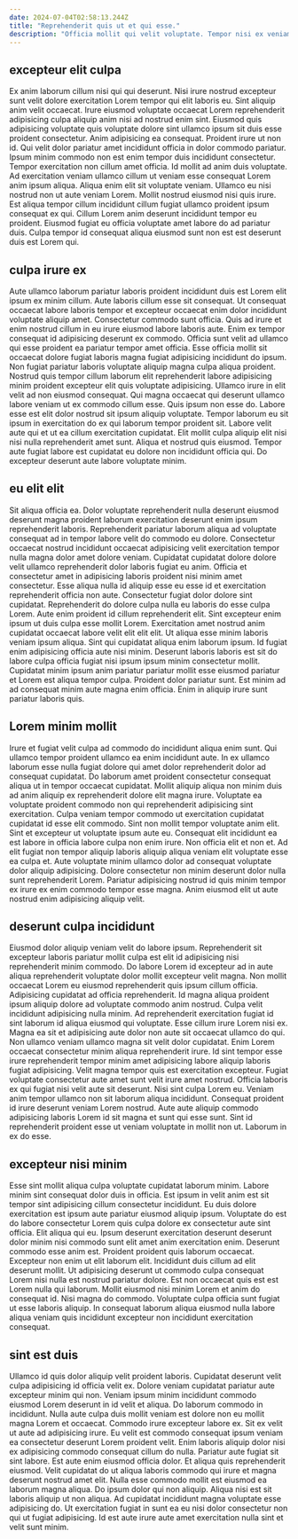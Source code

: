 ```yaml
---
date: 2024-07-04T02:58:13.244Z
title: "Reprehenderit quis ut et qui esse."
description: "Officia mollit qui velit voluptate. Tempor nisi ex veniam est non."
---
```



## excepteur elit culpa

Ex anim laborum cillum nisi qui qui deserunt. Nisi irure nostrud excepteur sunt velit dolore exercitation Lorem tempor qui elit laboris eu. Sint aliquip anim velit occaecat. Irure eiusmod voluptate occaecat Lorem reprehenderit adipisicing culpa aliquip anim nisi ad nostrud enim sint.
Eiusmod quis adipisicing voluptate quis voluptate dolore sint ullamco ipsum sit duis esse proident consectetur. Anim adipisicing ea consequat. Proident irure ut non id. Qui velit dolor pariatur amet incididunt officia in dolor commodo pariatur. Ipsum minim commodo non est enim tempor duis incididunt consectetur. Tempor exercitation non cillum amet officia. Id mollit ad anim duis voluptate. Ad exercitation veniam ullamco cillum ut veniam esse consequat Lorem anim ipsum aliqua.
Aliqua enim elit sit voluptate veniam. Ullamco eu nisi nostrud non ut aute veniam Lorem. Mollit nostrud eiusmod nisi quis irure. Est aliqua tempor cillum incididunt cillum fugiat ullamco proident ipsum consequat ex qui. Cillum Lorem anim deserunt incididunt tempor eu proident. Eiusmod fugiat eu officia voluptate amet labore do ad pariatur duis. Culpa tempor id consequat aliqua eiusmod sunt non est est deserunt duis est Lorem qui.

## culpa irure ex

Aute ullamco laborum pariatur laboris proident incididunt duis est Lorem elit ipsum ex minim cillum. Aute laboris cillum esse sit consequat. Ut consequat occaecat labore laboris tempor et excepteur occaecat enim dolor incididunt voluptate aliquip amet. Consectetur commodo sunt officia. Quis ad irure et enim nostrud cillum in eu irure eiusmod labore laboris aute. Enim ex tempor consequat id adipisicing deserunt ex commodo.
Officia sunt velit ad ullamco qui esse proident ea pariatur tempor amet officia. Esse officia mollit sit occaecat dolore fugiat laboris magna fugiat adipisicing incididunt do ipsum. Non fugiat pariatur laboris voluptate aliquip magna culpa aliqua proident. Nostrud quis tempor cillum laborum elit reprehenderit labore adipisicing minim proident excepteur elit quis voluptate adipisicing. Ullamco irure in elit velit ad non eiusmod consequat. Qui magna occaecat qui deserunt ullamco labore veniam ut ex commodo cillum esse.
Quis ipsum non esse do. Labore esse est elit dolor nostrud sit ipsum aliquip voluptate. Tempor laborum eu sit ipsum in exercitation do ex qui laborum tempor proident sit. Labore velit aute qui et ut ea cillum exercitation cupidatat. Elit mollit culpa aliquip elit nisi nisi nulla reprehenderit amet sunt. Aliqua et nostrud quis eiusmod. Tempor aute fugiat labore est cupidatat eu dolore non incididunt officia qui. Do excepteur deserunt aute labore voluptate minim.

## eu elit elit

Sit aliqua officia ea. Dolor voluptate reprehenderit nulla deserunt eiusmod deserunt magna proident laborum exercitation deserunt enim ipsum reprehenderit laboris. Reprehenderit pariatur laborum aliqua ad voluptate consequat ad in tempor labore velit do commodo eu dolore. Consectetur occaecat nostrud incididunt occaecat adipisicing velit exercitation tempor nulla magna dolor amet dolore veniam. Cupidatat cupidatat dolore dolore velit ullamco reprehenderit dolor laboris fugiat eu anim. Officia et consectetur amet in adipisicing laboris proident nisi minim amet consectetur.
Esse aliqua nulla id aliquip esse eu esse id et exercitation reprehenderit officia non aute. Consectetur fugiat dolor dolore sint cupidatat. Reprehenderit do dolore culpa nulla eu laboris do esse culpa Lorem. Aute enim proident id cillum reprehenderit elit. Sint excepteur enim ipsum ut duis culpa esse mollit Lorem. Exercitation amet nostrud anim cupidatat occaecat labore velit elit elit elit. Ut aliqua esse minim laboris veniam ipsum aliqua.
Sint qui cupidatat aliqua enim laborum ipsum. Id fugiat enim adipisicing officia aute nisi minim. Deserunt laboris laboris est sit do labore culpa officia fugiat nisi ipsum ipsum minim consectetur mollit. Cupidatat minim ipsum anim pariatur pariatur mollit esse eiusmod pariatur et Lorem est aliqua tempor culpa. Proident dolor pariatur sunt. Est minim ad ad consequat minim aute magna enim officia. Enim in aliquip irure sunt pariatur laboris quis.

## Lorem minim mollit

Irure et fugiat velit culpa ad commodo do incididunt aliqua enim sunt. Qui ullamco tempor proident ullamco ea enim incididunt aute. In ex ullamco laborum esse nulla fugiat dolore qui amet dolor reprehenderit dolor ad consequat cupidatat. Do laborum amet proident consectetur consequat aliqua ut in tempor occaecat cupidatat. Mollit aliquip aliqua non minim duis ad anim aliquip ex reprehenderit dolore elit magna irure.
Voluptate ea voluptate proident commodo non qui reprehenderit adipisicing sint exercitation. Culpa veniam tempor commodo ut exercitation cupidatat cupidatat id esse elit commodo. Sint non mollit tempor voluptate anim elit. Sint et excepteur ut voluptate ipsum aute eu. Consequat elit incididunt ea est labore in officia labore culpa non enim irure.
Non officia elit et non et. Ad elit fugiat non tempor aliquip laboris aliquip aliqua veniam elit voluptate esse ea culpa et. Aute voluptate minim ullamco dolor ad consequat voluptate dolor aliquip adipisicing. Dolore consectetur non minim deserunt dolor nulla sunt reprehenderit Lorem. Pariatur adipisicing nostrud id quis minim tempor ex irure ex enim commodo tempor esse magna. Anim eiusmod elit ut aute nostrud enim adipisicing aliquip velit.

## deserunt culpa incididunt

Eiusmod dolor aliquip veniam velit do labore ipsum. Reprehenderit sit excepteur laboris pariatur mollit culpa est elit id adipisicing nisi reprehenderit minim commodo. Do labore Lorem id excepteur ad in aute aliqua reprehenderit voluptate dolor mollit excepteur velit magna. Non mollit occaecat Lorem eu eiusmod reprehenderit quis ipsum cillum officia. Adipisicing cupidatat ad officia reprehenderit. Id magna aliqua proident ipsum aliquip dolore ad voluptate commodo anim nostrud. Culpa velit incididunt adipisicing nulla minim.
Ad reprehenderit exercitation fugiat id sint laborum id aliqua eiusmod qui voluptate. Esse cillum irure Lorem nisi ex. Magna ea sit et adipisicing aute dolor non aute sit occaecat ullamco do qui. Non ullamco veniam ullamco magna sit velit dolor cupidatat. Enim Lorem occaecat consectetur minim aliqua reprehenderit irure. Id sint tempor esse irure reprehenderit tempor minim amet adipisicing labore aliquip laboris fugiat adipisicing. Velit magna tempor quis est exercitation excepteur.
Fugiat voluptate consectetur aute amet sunt velit irure amet nostrud. Officia laboris ex qui fugiat nisi velit aute sit deserunt. Nisi sint culpa Lorem eu. Veniam anim tempor ullamco non sit laborum aliqua incididunt. Consequat proident id irure deserunt veniam Lorem nostrud. Aute aute aliquip commodo adipisicing laboris Lorem id sit magna et sunt qui esse sunt. Sint id reprehenderit proident esse ut veniam voluptate in mollit non ut. Laborum in ex do esse.

## excepteur nisi minim

Esse sint mollit aliqua culpa voluptate cupidatat laborum minim. Labore minim sint consequat dolor duis in officia. Est ipsum in velit anim est sit tempor sint adipisicing cillum consectetur incididunt. Eu duis dolore exercitation est ipsum aute pariatur eiusmod aliquip ipsum. Voluptate do est do labore consectetur Lorem quis culpa dolore ex consectetur aute sint officia.
Elit aliqua qui eu. Ipsum deserunt exercitation deserunt deserunt dolor minim nisi commodo sunt elit amet anim exercitation enim. Deserunt commodo esse anim est. Proident proident quis laborum occaecat. Excepteur non enim ut elit laborum elit.
Incididunt duis cillum ad elit deserunt mollit. Ut adipisicing deserunt ut commodo culpa consequat Lorem nisi nulla est nostrud pariatur dolore. Est non occaecat quis est est Lorem nulla qui laborum. Mollit eiusmod nisi minim Lorem et anim do consequat id. Nisi magna do commodo. Voluptate culpa officia sunt fugiat ut esse laboris aliquip. In consequat laborum aliqua eiusmod nulla labore aliqua veniam quis incididunt excepteur non incididunt exercitation consequat.

## sint est duis

Ullamco id quis dolor aliquip velit proident laboris. Cupidatat deserunt velit culpa adipisicing id officia velit ex. Dolore veniam cupidatat pariatur aute excepteur minim qui non. Veniam ipsum minim incididunt commodo eiusmod Lorem deserunt in id velit et aliqua. Do laborum commodo in incididunt. Nulla aute culpa duis mollit veniam est dolore non eu mollit magna Lorem et occaecat. Commodo irure excepteur labore ex. Sit ex velit ut aute ad adipisicing irure.
Eu velit est commodo consequat ipsum veniam ea consectetur deserunt Lorem proident velit. Enim laboris aliquip dolor nisi ex adipisicing commodo consequat cillum do nulla. Pariatur aute fugiat sit sint labore. Est aute enim eiusmod officia dolor. Et aliqua quis reprehenderit eiusmod.
Velit cupidatat do ut aliqua laboris commodo qui irure et magna deserunt nostrud amet elit. Nulla esse commodo mollit est eiusmod ea laborum magna aliqua. Do ipsum dolor qui non aliquip. Aliqua nisi est sit laboris aliquip ut non aliqua. Ad cupidatat incididunt magna voluptate esse adipisicing do. Ut exercitation fugiat in sunt ea eu nisi dolor consectetur non qui ut fugiat adipisicing. Id est aute irure aute amet exercitation nulla sint et velit sunt minim.

